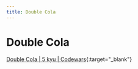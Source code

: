 ```yaml
---
title: Double Cola
---
```


# Double Cola

[Double Cola \| 5 kyu \| Codewars](https://www.codewars.com/kata/double-cola){:target="_blank"}